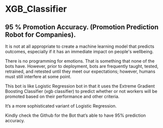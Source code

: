 # XGB_Classifier
 
## 95 % Promotion Accuracy. (Promotion Prediction Robot for Companies).

It is not at all appropriate to create a machine learning model that predicts outcomes, especially if it has an immediate impact on people's wellbeing.

There is no programming for emotions. That is something that none of the bots have. However, prior to deployment, bots are frequently taught, tested, retrained, and retested until they meet our expectations; however, humans must still interfere at some point.

This bot is like Logistic Regression bot in that it uses the Extreme Gradient Boosting Classifier (xgb classifier) to predict whether or not workers will be promoted based on their performance and other criteria.

It’s a more sophisticated variant of Logistic Regression.

Kindly check the Github for the Bot that’s able to have 95% prediction accuracy.

